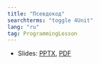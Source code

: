 ```yaml
---
title: "Псевдокод"
searchterms: "toggle 4Unit"
lang: "ru"
tag: ProgrammingLesson
---
```

 <ul>
 <li class="ng-binding">Slides:
 <a href="ProgrammingLessons/PseudocodeRU.pptx">PPTX</a>,
 <a href="ProgrammingLessons/PseudocodeRU.pdf">PDF</a>
 </li>
 </ul>

